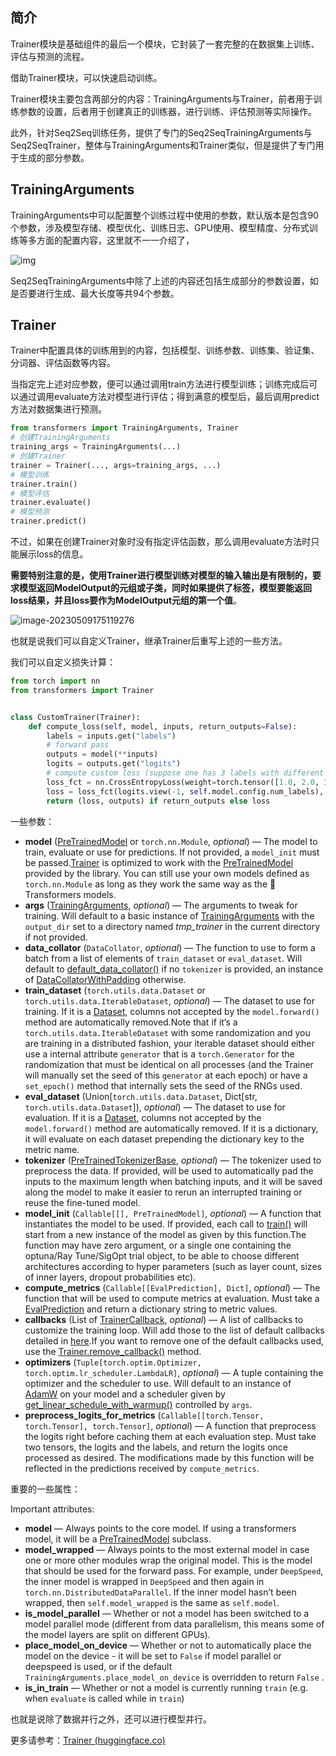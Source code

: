 ## 简介

Trainer模块是基础组件的最后一个模块，它封装了一套完整的在数据集上训练、评估与预测的流程。

借助Trainer模块，可以快速启动训练。

Trainer模块主要包含两部分的内容：TrainingArguments与Trainer，前者用于训练参数的设置，后者用于创建真正的训练器，进行训练、评估预测等实际操作。

此外，针对Seq2Seq训练任务，提供了专门的Seq2SeqTrainingArguments与Seq2SeqTrainer，整体与TrainingArguments和Trainer类似，但是提供了专门用于生成的部分参数。

## TrainingArguments

TrainingArguments中可以配置整个训练过程中使用的参数，默认版本是包含90个参数，涉及模型存储、模型优化、训练日志、GPU使用、模型精度、分布式训练等多方面的配置内容，这里就不一一介绍了，

![img](https://pic1.zhimg.com/v2-7cb0cfe598e04cac8d348e8caf657624_r.jpg)

Seq2SeqTrainingArguments中除了上述的内容还包括生成部分的参数设置，如是否要进行生成、最大长度等共94个参数。

## Trainer

Trainer中配置具体的训练用到的内容，包括模型、训练参数、训练集、验证集、分词器、评估函数等内容。

当指定完上述对应参数，便可以通过调用train方法进行模型训练；训练完成后可以通过调用evaluate方法对模型进行评估；得到满意的模型后，最后调用predict方法对数据集进行预测。

```python
from transformers import TrainingArguments, Trainer
# 创建TrainingArguments
training_args = TrainingArguments(...)
# 创建Trainer
trainer = Trainer(..., args=training_args, ...)
# 模型训练
trainer.train()
# 模型评估
trainer.evaluate()
# 模型预测
trainer.predict()
```

不过，如果在创建Trainer对象时没有指定评估函数，那么调用evaluate方法时只能展示loss的信息。

**需要特别注意的是，使用Trainer进行模型训练对模型的输入输出是有限制的，要求模型返回ModelOutput的元组或子类，同时如果提供了标签，模型要能返回loss结果，并且loss要作为ModelOutput元组的第一个值**。

![image-20230509175119276](C:\Users\Administrator\Desktop\github\python_common_code_collection\src\huggingface\6.trainer.assets\image-20230509175119276.png)

也就是说我们可以自定义Trainer，继承Trainer后重写上述的一些方法。

我们可以自定义损失计算：

```python
from torch import nn
from transformers import Trainer


class CustomTrainer(Trainer):
    def compute_loss(self, model, inputs, return_outputs=False):
        labels = inputs.get("labels")
        # forward pass
        outputs = model(**inputs)
        logits = outputs.get("logits")
        # compute custom loss (suppose one has 3 labels with different weights)
        loss_fct = nn.CrossEntropyLoss(weight=torch.tensor([1.0, 2.0, 3.0]))
        loss = loss_fct(logits.view(-1, self.model.config.num_labels), labels.view(-1))
        return (loss, outputs) if return_outputs else loss
```

一些参数：

- **model** ([PreTrainedModel](https://huggingface.co/docs/transformers/v4.28.1/en/main_classes/model#transformers.PreTrainedModel) or `torch.nn.Module`, *optional*) — The model to train, evaluate or use for predictions. If not provided, a `model_init` must be passed.[Trainer](https://huggingface.co/docs/transformers/v4.28.1/en/main_classes/trainer#transformers.Trainer) is optimized to work with the [PreTrainedModel](https://huggingface.co/docs/transformers/v4.28.1/en/main_classes/model#transformers.PreTrainedModel) provided by the library. You can still use your own models defined as `torch.nn.Module` as long as they work the same way as the 🤗 Transformers models.
- **args** ([TrainingArguments](https://huggingface.co/docs/transformers/v4.28.1/en/main_classes/trainer#transformers.TrainingArguments), *optional*) — The arguments to tweak for training. Will default to a basic instance of [TrainingArguments](https://huggingface.co/docs/transformers/v4.28.1/en/main_classes/trainer#transformers.TrainingArguments) with the `output_dir` set to a directory named *tmp_trainer* in the current directory if not provided.
- **data_collator** (`DataCollator`, *optional*) — The function to use to form a batch from a list of elements of `train_dataset` or `eval_dataset`. Will default to [default_data_collator()](https://huggingface.co/docs/transformers/v4.28.1/en/main_classes/data_collator#transformers.default_data_collator) if no `tokenizer` is provided, an instance of [DataCollatorWithPadding](https://huggingface.co/docs/transformers/v4.28.1/en/main_classes/data_collator#transformers.DataCollatorWithPadding) otherwise.
- **train_dataset** (`torch.utils.data.Dataset` or `torch.utils.data.IterableDataset`, *optional*) — The dataset to use for training. If it is a [Dataset](https://huggingface.co/docs/datasets/v2.11.0/en/package_reference/main_classes#datasets.Dataset), columns not accepted by the `model.forward()` method are automatically removed.Note that if it’s a `torch.utils.data.IterableDataset` with some randomization and you are training in a distributed fashion, your iterable dataset should either use a internal attribute `generator` that is a `torch.Generator` for the randomization that must be identical on all processes (and the Trainer will manually set the seed of this `generator` at each epoch) or have a `set_epoch()` method that internally sets the seed of the RNGs used.
- **eval_dataset** (Union[`torch.utils.data.Dataset`, Dict[str, `torch.utils.data.Dataset`]), *optional*) — The dataset to use for evaluation. If it is a [Dataset](https://huggingface.co/docs/datasets/v2.11.0/en/package_reference/main_classes#datasets.Dataset), columns not accepted by the `model.forward()` method are automatically removed. If it is a dictionary, it will evaluate on each dataset prepending the dictionary key to the metric name.
- **tokenizer** ([PreTrainedTokenizerBase](https://huggingface.co/docs/transformers/v4.28.1/en/internal/tokenization_utils#transformers.PreTrainedTokenizerBase), *optional*) — The tokenizer used to preprocess the data. If provided, will be used to automatically pad the inputs to the maximum length when batching inputs, and it will be saved along the model to make it easier to rerun an interrupted training or reuse the fine-tuned model.
- **model_init** (`Callable[[], PreTrainedModel]`, *optional*) — A function that instantiates the model to be used. If provided, each call to [train()](https://huggingface.co/docs/transformers/v4.28.1/en/main_classes/trainer#transformers.Trainer.train) will start from a new instance of the model as given by this function.The function may have zero argument, or a single one containing the optuna/Ray Tune/SigOpt trial object, to be able to choose different architectures according to hyper parameters (such as layer count, sizes of inner layers, dropout probabilities etc).
- **compute_metrics** (`Callable[[EvalPrediction], Dict]`, *optional*) — The function that will be used to compute metrics at evaluation. Must take a [EvalPrediction](https://huggingface.co/docs/transformers/v4.28.1/en/internal/trainer_utils#transformers.EvalPrediction) and return a dictionary string to metric values.
- **callbacks** (List of [TrainerCallback](https://huggingface.co/docs/transformers/v4.28.1/en/main_classes/callback#transformers.TrainerCallback), *optional*) — A list of callbacks to customize the training loop. Will add those to the list of default callbacks detailed in [here](https://huggingface.co/docs/transformers/v4.28.1/en/main_classes/callback).If you want to remove one of the default callbacks used, use the [Trainer.remove_callback()](https://huggingface.co/docs/transformers/v4.28.1/en/main_classes/trainer#transformers.Trainer.remove_callback) method.
- **optimizers** (`Tuple[torch.optim.Optimizer, torch.optim.lr_scheduler.LambdaLR]`, *optional*) — A tuple containing the optimizer and the scheduler to use. Will default to an instance of [AdamW](https://huggingface.co/docs/transformers/v4.28.1/en/main_classes/optimizer_schedules#transformers.AdamW) on your model and a scheduler given by [get_linear_schedule_with_warmup()](https://huggingface.co/docs/transformers/v4.28.1/en/main_classes/optimizer_schedules#transformers.get_linear_schedule_with_warmup) controlled by `args`.
- **preprocess_logits_for_metrics** (`Callable[[torch.Tensor, torch.Tensor], torch.Tensor]`, *optional*) — A function that preprocess the logits right before caching them at each evaluation step. Must take two tensors, the logits and the labels, and return the logits once processed as desired. The modifications made by this function will be reflected in the predictions received by `compute_metrics`.

重要的一些属性：

Important attributes:

- **model** — Always points to the core model. If using a transformers model, it will be a [PreTrainedModel](https://huggingface.co/docs/transformers/v4.28.1/en/main_classes/model#transformers.PreTrainedModel) subclass.
- **model_wrapped** — Always points to the most external model in case one or more other modules wrap the original model. This is the model that should be used for the forward pass. For example, under `DeepSpeed`, the inner model is wrapped in `DeepSpeed` and then again in `torch.nn.DistributedDataParallel`. If the inner model hasn’t been wrapped, then `self.model_wrapped` is the same as `self.model`.
- **is_model_parallel** — Whether or not a model has been switched to a model parallel mode (different from data parallelism, this means some of the model layers are split on different GPUs).
- **place_model_on_device** — Whether or not to automatically place the model on the device - it will be set to `False` if model parallel or deepspeed is used, or if the default `TrainingArguments.place_model_on_device` is overridden to return `False` .
- **is_in_train** — Whether or not a model is currently running `train` (e.g. when `evaluate` is called while in `train`)

也就是说除了数据并行之外，还可以进行模型并行。

更多请参考：[Trainer (huggingface.co)](https://huggingface.co/docs/transformers/v4.28.1/en/main_classes/trainer#trainer)